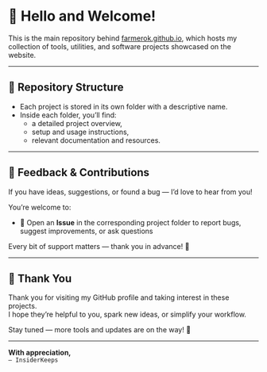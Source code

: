 # 👋 Hello and Welcome!

This is the main repository behind [farmerok.github.io](https://farmerok.github.io/), which hosts my collection of tools, utilities, and software projects showcased on the website.

---

## 📁 Repository Structure

- Each project is stored in its own folder with a descriptive name.
- Inside each folder, you’ll find:
  - a detailed project overview,
  - setup and usage instructions,
  - relevant documentation and resources.

---

## 💬 Feedback & Contributions

If you have ideas, suggestions, or found a bug — I’d love to hear from you!

You’re welcome to:
- 🐞 Open an **Issue** in the corresponding project folder to report bugs, suggest improvements, or ask questions

Every bit of support matters — thank you in advance! 🙌

---

## 🙏 Thank You

Thank you for visiting my GitHub profile and taking interest in these projects.  
I hope they’re helpful to you, spark new ideas, or simplify your workflow.

Stay tuned — more tools and updates are on the way! 🚀

---

**With appreciation,**  
`— InsiderKeeps`
